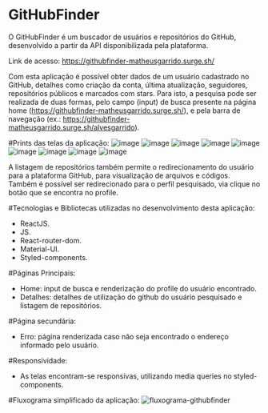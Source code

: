 # GitHubFinder

O GitHubFinder é um buscador de usuários e repositórios do GitHub, desenvolvido a partir da API disponibilizada pela plataforma.

Link de acesso: https://githubfinder-matheusgarrido.surge.sh/

Com esta aplicação é possível obter dados de um usuário cadastrado no GitHub, detalhes como criação da conta, última atualização, seguidores, repositórios públicos e marcados com stars. Para isto, a pesquisa pode ser realizada de duas formas, pelo campo (input) de busca presente na página home (https://githubfinder-matheusgarrido.surge.sh/), e pela barra de navegação (ex.: https://githubfinder-matheusgarrido.surge.sh/alvesgarrido).

#Prints das telas da aplicação:
![image](https://user-images.githubusercontent.com/60436191/123671441-a559bf80-d814-11eb-9000-fcbff508f105.png)
![image](https://user-images.githubusercontent.com/60436191/123671493-bacee980-d814-11eb-9474-b39632d42f89.png)
![image](https://user-images.githubusercontent.com/60436191/123671568-d0441380-d814-11eb-9955-ef8abb6b93ee.png)
![image](https://user-images.githubusercontent.com/60436191/123671651-e520a700-d814-11eb-8f4f-d857e110a8c1.png)
![image](https://user-images.githubusercontent.com/60436191/123671703-f36ec300-d814-11eb-9997-2b482c45b3c0.png)
![image](https://user-images.githubusercontent.com/60436191/123671932-316be700-d815-11eb-98cc-9b66a663ac4f.png)
![image](https://user-images.githubusercontent.com/60436191/123671997-3f216c80-d815-11eb-8e1a-4c060a3a54c8.png)
![image](https://user-images.githubusercontent.com/60436191/123672046-4d6f8880-d815-11eb-965b-e7e850b9f5e5.png)
![image](https://user-images.githubusercontent.com/60436191/123672147-65dfa300-d815-11eb-9a64-f4fcf43e4789.png)

A listagem de repositórios também permite o redirecionamento do usuário para a plataforma GitHub, para visualização de arquivos e códigos. Também é possível ser redirecionado para o perfil pesquisado, via clique no botão que se encontra no profile.

#Tecnologias e Bibliotecas utilizadas no desenvolvimento desta aplicação:
- ReactJS.
- JS.
- React-router-dom.
- Material-UI.
- Styled-components.

#Páginas Principais:
- Home: input de busca e renderização do profile do usuário encontrado.
- Detalhes: detalhes de utilização do github do usuário pesquisado e listagem de repositórios.

#Página secundária:
- Erro: página renderizada caso não seja encontrado o endereço informado pelo usuário.

#Responsividade:
- As telas encontram-se responsivas, utilizando media queries no styled-components.

#Fluxograma simplificado da aplicação:
![fluxograma-githubfinder](https://user-images.githubusercontent.com/60436191/123671267-73e0f400-d814-11eb-8178-8f7449dda060.png)

